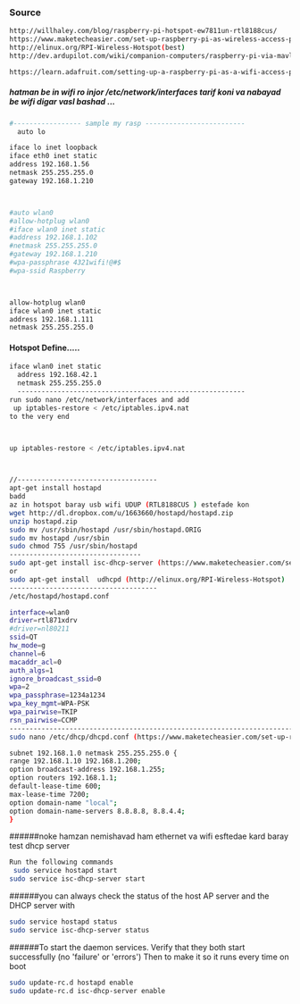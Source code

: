 ### Source 
````bash
http://willhaley.com/blog/raspberry-pi-hotspot-ew7811un-rtl8188cus/
https://www.maketecheasier.com/set-up-raspberry-pi-as-wireless-access-point/
http://elinux.org/RPI-Wireless-Hotspot(best)
http://dev.ardupilot.com/wiki/companion-computers/raspberry-pi-via-mavlink/making-a-mavlink-wifi-bridge-using-the-raspberry-pi/

https://learn.adafruit.com/setting-up-a-raspberry-pi-as-a-wifi-access-point/install-software (best)
````

##### hatman be in wifi ro injor /etc/network/interfaces  tarif koni va nabayad be wifi digar vasl bashad ...
````bash
#----------------- sample my rasp -------------------------
  auto lo

iface lo inet loopback
iface eth0 inet static
address 192.168.1.56
netmask 255.255.255.0
gateway 192.168.1.210



#auto wlan0
#allow-hotplug wlan0
#iface wlan0 inet static
#address 192.168.1.102
#netmask 255.255.255.0
#gateway 192.168.1.210
#wpa-passphrase 4321wifi!@#$
#wpa-ssid Raspberry



allow-hotplug wlan0
iface wlan0 inet static
address 192.168.1.111
netmask 255.255.255.0
````
#### Hotspot Define.....
````bash
iface wlan0 inet static
  address 192.168.42.1
  netmask 255.255.255.0
  ---------------------------------------------------------
run sudo nano /etc/network/interfaces and add 
 up iptables-restore < /etc/iptables.ipv4.nat
to the very end



up iptables-restore < /etc/iptables.ipv4.nat



//-----------------------------------
apt-get install hostapd
badd 
az in hotspot baray usb wifi UDUP (RTL8188CUS ) estefade kon 
wget http://dl.dropbox.com/u/1663660/hostapd/hostapd.zip
unzip hostapd.zip 
sudo mv /usr/sbin/hostapd /usr/sbin/hostapd.ORIG 
sudo mv hostapd /usr/sbin
sudo chmod 755 /usr/sbin/hostapd
---------------------------------
sudo apt-get install isc-dhcp-server (https://www.maketecheasier.com/set-up-raspberry-pi-as-wireless-access-point/)
or 
sudo apt-get install  udhcpd (http://elinux.org/RPI-Wireless-Hotspot)
-------------------------------------
/etc/hostapd/hostapd.conf

interface=wlan0
driver=rtl871xdrv
#driver=nl80211
ssid=QT
hw_mode=g
channel=6
macaddr_acl=0
auth_algs=1
ignore_broadcast_ssid=0
wpa=2
wpa_passphrase=1234a1234
wpa_key_mgmt=WPA-PSK
wpa_pairwise=TKIP
rsn_pairwise=CCMP
--------------------------------------------------------------------------------
sudo nano /etc/dhcp/dhcpd.conf (https://www.maketecheasier.com/set-up-raspberry-pi-as-wireless-access-point/)

subnet 192.168.1.0 netmask 255.255.255.0 {
range 192.168.1.10 192.168.1.200;
option broadcast-address 192.168.1.255;
option routers 192.168.1.1;
default-lease-time 600;
max-lease-time 7200;
option domain-name "local";
option domain-name-servers 8.8.8.8, 8.8.4.4;
}

````

######noke hamzan nemishavad ham ethernet va wifi esftedae kard baray test dhcp server 
````bash
Run the following commands
 sudo service hostapd start 
sudo service isc-dhcp-server start
````
######you can always check the status of the host AP server and the DHCP server with
````bash
sudo service hostapd status
sudo service isc-dhcp-server status

````

######To start the daemon services. Verify that they both start successfully (no 'failure' or 'errors') Then to make it so it runs every time on boot
````bash
sudo update-rc.d hostapd enable 
sudo update-rc.d isc-dhcp-server enable
````
